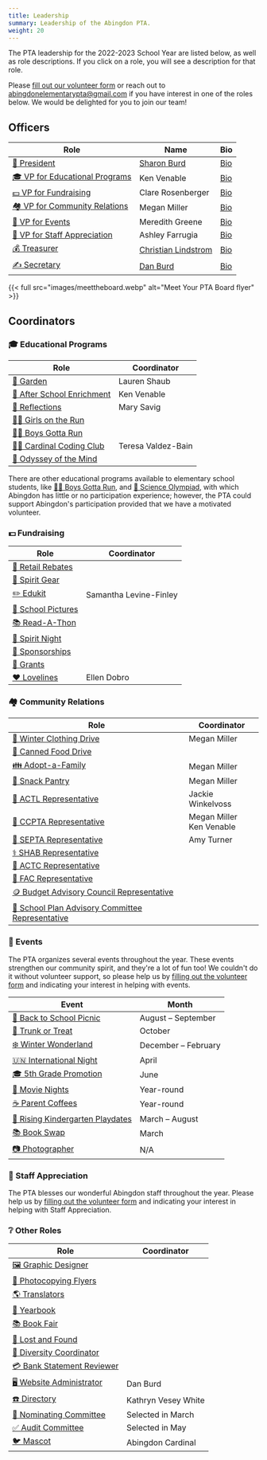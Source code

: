 ```yaml
---
title: Leadership
summary: Leadership of the Abingdon PTA.
weight: 20
---
```


The PTA leadership for the 2022-2023 School Year are listed below, as well as role descriptions. If you click on a role, you will see a description for that role.

Please [fill out our volunteer form](https://docs.google.com/forms/d/e/1FAIpQLSf50HFDkNfDxP5VfE2LzsxKbUPZdmRGQTeNEUhXkU_qLCLWZQ/viewform?usp=sf_link) or reach out to abingdonelementarypta@gmail.com if you have interest in one of the roles below. We would be delighted for you to join our team!

## Officers

| Role | Name | Bio |
|-|-|-|
| [🦸 President](/roles/#-president) | [Sharon Burd](mailto:abingdonptapresident@gmail.com) | [Bio](</2022/05/11/officer-bios/#-sharon-burd--president>) |
| [🎓 VP for Educational Programs](/roles/#-vice-president) | Ken Venable | [Bio](</2022/05/11/officer-bios/#-ken-venable--vp-for-educational-programs>) |
| [💵 VP for Fundraising](/roles/#-vice-president) | Clare Rosenberger | [Bio](</2022/05/11/officer-bios/#-clare-rosenberger--vp-for-fundraising>) |
| [🏘️ VP for Community Relations](/roles/#-vice-president) | Megan Miller | [Bio](</2022/05/11/officer-bios/#-megan-miller--vp-for-community-relations>) |
| [🎉 VP for Events](/roles/#-vice-president) | Meredith Greene | [Bio](</2022/05/11/officer-bios/#-meredith-greene--vp-for-events>) |
| [🙏 VP for Staff Appreciation](/roles/#-vice-president) | Ashley Farrugia | [Bio](</2022/05/11/officer-bios/#-ashley-farrugia--vp-for-staff-appreciation>) |
| [💰 Treasurer](/roles/#-treasurer) | [Christian Lindstrom](mailto:abingdonptatreasurer@gmail.com) | [Bio](</2022/05/11/officer-bios/#-christian-lindstrom--treasurer>) |
| [✍️ Secretary](/roles/#-secretary) | [Dan Burd](mailto:abingdonptasecretary@gmail.com) | [Bio](</2022/05/11/officer-bios/#-dan-burd--secretary>) |

{{< full src="images/meettheboard.webp" alt="Meet Your PTA Board flyer" >}}

## Coordinators

### 🎓 Educational Programs

| Role | Coordinator |
|-|-|
| [🍅 Garden](/roles/#-garden) | Lauren Shaub |
| [🔔 After School Enrichment](/roles/#-after-school-enrichment) | Ken Venable |
| [🎨 Reflections](/roles/#-reflections) | Mary Savig |
| [🏃‍♀️ Girls on the Run](/roles/#-girls-on-the-run) |
| [🏃‍♂️ Boys Gotta Run](/roles/#-boys-gotta-run) |
| [👩‍💻 Cardinal Coding Club](/roles/#-cardinal-coding-club) | Teresa Valdez-Bain |
| [🧠 Odyssey of the Mind](/roles/#-odyssey-of-the-mind) |

There are other educational programs available to elementary school students, like [🏃‍♂️ Boys Gotta Run](https://www.boysgottarun.com), and [🔬 Science Olympiad](https://www.soinc.org/), with which Abingdon has little or no participation experience; however, the PTA could support Abingdon's participation provided that we have a motivated volunteer.

### 💵 Fundraising

| Role | Coordinator |
|-|-|
| [💸 Retail Rebates](/roles/#-retail-rebates) |
| [👕 Spirit Gear](/roles/#-spirit-gear) |
| [✏️ Edukit](/roles/#-edukit) | Samantha Levine-Finley |
| [📸 School Pictures](/roles/#-school-pictures) |
| [📚 Read-A-Thon](/roles/#-read-a-thon) |
| [🌯 Spirit Night](/roles/#-spirit-night) |
| [🤝 Sponsorships](/roles/#-sponsorships) |
| [📜 Grants](/roles/#-grants) |
| [❤️ Lovelines](/roles/#-lovelines) | Ellen Dobro |

### 🏘️ Community Relations

| Role | Coordinator |
|-|-|
| [🧥 Winter Clothing Drive](/roles/#-winter-clothing-drive) | Megan Miller |
| [🥫 Canned Food Drive](/roles/#-canned-food-drive) |
| [👪 Adopt-a-Family](/roles/#-adopt-a-family) | Megan Miller |
| [🥨 Snack Pantry](/roles/#-snack-pantry) | Megan Miller |
| [🧮 ACTL Representative](/roles/#-actl-representative) | Jackie Winkelvoss |
| [🏫 CCPTA Representative](/roles/#-ccpta-representative) | Megan Miller<br>Ken Venable |
| [🏫 SEPTA Representative](/roles/#-septa-representative) | Amy Turner |
| [⚕️ SHAB Representative](/roles/#-shab-representative) |
| [🚌 ACTC Representative](/roles/#-actc-representative) |
| [🏫 FAC Representative](/roles/#-fac-representative) |
| [🪙 Budget Advisory Council Representative](/roles/#-budget-advisory-council-representative) |
| [🏫 School Plan Advisory Committee Representative](/roles/#-school-plan-advisory-committee-representative) |

### 🎉 Events

The PTA organizes several events throughout the year. These events strengthen our community spirit, and they're a lot of fun too! We couldn't do it without volunteer support, so please help us by [filling out the volunteer form](https://docs.google.com/forms/d/e/1FAIpQLSf50HFDkNfDxP5VfE2LzsxKbUPZdmRGQTeNEUhXkU_qLCLWZQ/viewform?usp=sf_link) and indicating your interest in helping with events.

| Event | Month |
|-|-|
| [👋 Back to School Picnic](/roles/#-back-to-school-picnic) | August – September |
| [🎃 Trunk or Treat](/roles/#-trunk-or-treat) | October |
| [❄️ Winter Wonderland](/roles/#-winter-wonderland) | December – February |
| [🇺🇳 International Night](/roles/#-international-night) | April |
| [🎓 5th Grade Promotion](/roles/#-5th-grade-promotion) | June |
| [🍿 Movie Nights](/roles/#-movie-nights) | Year-round |
| [☕ Parent Coffees](/roles/#-parent-coffees) | Year-round |
| [🎈 Rising Kindergarten Playdates](/roles/#-rising-kindergarten-playdates) | March – August |
| [📚 Book Swap](/roles/#-book-swap) | March |
| [📷 Photographer](/roles/#-photographer) | N/A |

### 🙏 Staff Appreciation

The PTA blesses our wonderful Abingdon staff throughout the year. Please help us by [filling out the volunteer form](https://docs.google.com/forms/d/e/1FAIpQLSf50HFDkNfDxP5VfE2LzsxKbUPZdmRGQTeNEUhXkU_qLCLWZQ/viewform?usp=sf_link) and indicating your interest in helping with Staff Appreciation.

<!--

| Event | Month |
|-|-|
| National IT Professional Day | September |
| School Custodian Appreciation Day | [October](https://www.apsva.us/post/national-custodian-appreciation-day-october-2-2021/) |
| Substitute Appreciation Day | November |
| School Psychology Week | [November](https://ala-apa.org/nlwd/) |
| Holiday Gifts for Staff | December |
| School Principal Appreciation Week | [January](https://www.governor.virginia.gov/newsroom/proclamations/proclamation/virginia-school-principal-appreciation-week.html) |
| School Board Appreciation Week | February |
| School Counselor Appreciation Week | [February](https://www.governor.virginia.gov/newsroom/proclamations/proclamation/national-school-counseling-week-1.html) |
| Crossing Guard Appreciation Week | [February](https://www.apsva.us/post/celebrate-crossing-guard-appreciation-week-2022-feb-7-11/) |
| School Bus Driver Appreciation Day | [February or October](https://www.governor.virginia.gov/newsroom/proclamations/proclamation/national-school-bus-safety-week-and-school-bus-transportation-employees-appreciation-day-3.html) |
| Random Acts of Kindness Day | February 17 |
| Social Work Week | [March](https://www.sswaa.org/school-social-work-week) |
| Assistant Principal Week | [April](https://www.naesp.org/programs/recognition/assistant-principals-week-ap-week/) |
| School Librarian Appreciation Day | April |
| Administrative Professionals Day | [April](https://en.wikipedia.org/wiki/Administrative_Professionals_Day) |
| National Afterschool Professionals Appreciation Week | [April](https://www.apsva.us/post/aps-celebrates-national-afterschool-professionals-appreciation-week/) |
| Teacher Appreciation Week | [May](https://www.doe.virginia.gov/teaching/recognition/index.shtml) |
| School Nurse Day | [May](https://www.governor.virginia.gov/newsroom/proclamations/proclamation/school-nurse-day-1.html) |
| School Lunch Hero Day | [May](https://schoolnutrition.org/schoollunchheroday/) |
| Speech Pathologist Day | May |

-->

### ❔ Other Roles

| Role | Coordinator |
|-|-|
| [🖼️ Graphic Designer](/roles/#-graphic-designer) |
| [📄 Photocopying Flyers](/roles/#-photocopying-flyers) |
| [🌎 Translators](/roles/#-translator) |
| [📖 Yearbook](/roles/#-yearbook) |
| [📚 Book Fair](/roles/#-book-fair) |
| [🧸 Lost and Found](/roles/#-lost-and-found) |
| [🗽 Diversity Coordinator](/roles/#-diversity-coordinator) |
| [💳 Bank Statement Reviewer](/roles/#-bank-statement-reviewer) |
| [🖥️ Website Administrator](/roles/#-website-administrator) | Dan Burd |
| [☎️ Directory](/roles/#-directory) | Kathryn Vesey White |
| [🙋 Nominating Committee](/roles/#-nominating-committee) | Selected in March |
| [✅ Audit Committee](/roles/#-audit-committee) | Selected in May |
| [🐦 Mascot](/roles/#-mascot) | Abingdon Cardinal |